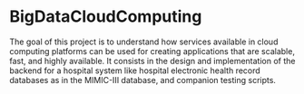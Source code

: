# BigDataCloudComputing
The goal of this project is to understand how services available in cloud computing platforms can
be used for creating applications that are scalable, fast, and highly available. It consists in the design and implementation of the backend for a hospital system like
hospital electronic health record databases as in the MIMIC-III database, and companion testing
scripts.
